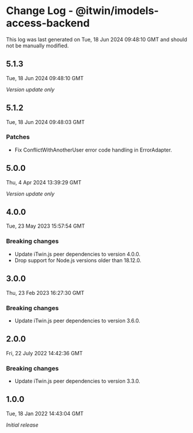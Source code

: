 # Change Log - @itwin/imodels-access-backend

This log was last generated on Tue, 18 Jun 2024 09:48:10 GMT and should not be manually modified.

## 5.1.3
Tue, 18 Jun 2024 09:48:10 GMT

_Version update only_

## 5.1.2
Tue, 18 Jun 2024 09:48:03 GMT

### Patches

- Fix ConflictWithAnotherUser error code handling in ErrorAdapter.

## 5.0.0
Thu, 4 Apr 2024 13:39:29 GMT

_Version update only_

## 4.0.0
Tue, 23 May 2023 15:57:54 GMT

### Breaking changes

- Update iTwin.js peer dependencies to version 4.0.0.
- Drop support for Node.js versions older than 18.12.0.

## 3.0.0
Thu, 23 Feb 2023 16:27:30 GMT

### Breaking changes

- Update iTwin.js peer dependencies to version 3.6.0.

## 2.0.0
Fri, 22 July 2022 14:42:36 GMT

### Breaking changes

- Update iTwin.js peer dependencies to version 3.3.0.

## 1.0.0
Tue, 18 Jan 2022 14:43:04 GMT

_Initial release_

